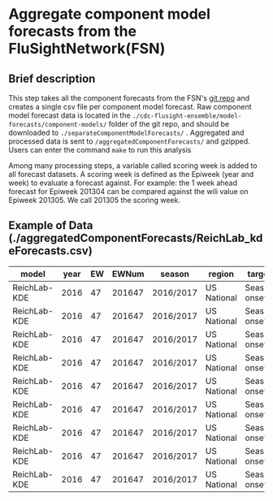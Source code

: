 Aggregate component model forecasts from the FluSightNetwork(FSN)
===============

## Brief description

This step takes all the component forecasts from the FSN's [git repo](https://github.com/FluSightNetwork/cdc-flusight-ensemble) and creates a single csv file per component model forecast. 
Raw component model forecast data is located in the `./cdc-flusight-ensemble/model-forecasts/component-models/` folder of the git repo, and should be downloaded to `./separateComponentModelForecasts/` .
Aggregated and processed data is sent to `/aggregatedComponentForecasts/` and gzipped.
Users can enter the command `make` to run this analysis 


Among many processing steps, a variable called scoring week is added to all forecast datasets. 
A scoring week is defined as the Epiweek (year and week) to evaluate a forecast against.
For example: the 1 week ahead forecast for Epiweek 201304 can be compared against the wili value on Epiweek 201305.
We call 201305 the scoring week.

## Example of Data (./aggregatedComponentForecasts/ReichLab_kdeForecasts.csv)

model         |  year  |  EW  |  EWNum   |  season     |  region       |  target        |  bin0  |  bin1  |  prob                  |  scoringWeek
--------------|--------|------|----------|-------------|---------------|----------------|--------|--------|------------------------|-------------
ReichLab-KDE  |  2016  |  47  |  201647  |  2016/2017  |  US National  |  Season onset  |  40    |  41    |  0.014663              |  201739.0
ReichLab-KDE  |  2016  |  47  |  201647  |  2016/2017  |  US National  |  Season onset  |  41    |  42    |  0.012394              |  201739.0
ReichLab-KDE  |  2016  |  47  |  201647  |  2016/2017  |  US National  |  Season onset  |  42    |  43    |  0.005586              |  201739.0
ReichLab-KDE  |  2016  |  47  |  201647  |  2016/2017  |  US National  |  Season onset  |  43    |  44    |  0.004262              |  201739.0
ReichLab-KDE  |  2016  |  47  |  201647  |  2016/2017  |  US National  |  Season onset  |  44    |  45    |  0.015041999999999996  |  201739.0
ReichLab-KDE  |  2016  |  47  |  201647  |  2016/2017  |  US National  |  Season onset  |  45    |  46    |  0.027051              |  201739.0
ReichLab-KDE  |  2016  |  47  |  201647  |  2016/2017  |  US National  |  Season onset  |  46    |  47    |  0.045679              |  201739.0
ReichLab-KDE  |  2016  |  47  |  201647  |  2016/2017  |  US National  |  Season onset  |  47    |  48    |  0.066482              |  201739.0
ReichLab-KDE  |  2016  |  47  |  201647  |  2016/2017  |  US National  |  Season onset  |  48    |  49    |  0.08302899999999999   |  201739.0
